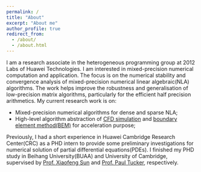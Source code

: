 ```yaml
---
permalink: /
title: "About"
excerpt: "About me"
author_profile: true
redirect_from: 
  - /about/
  - /about.html
---
```


I am a research associate in the heterogeneous programming group at 2012 Labs of Huawei Technologies. I am interested in mixed-precision numerical computation and application. The focus is on the numerical stability and convergence analysis of mixed-precision numerical linear algebraic(NLA) algorithms. The work helps improve the robustness and generalisation of low-precision matrix algorithms, particularly for the efficient half precision arithmetics. My current research work is on:

   * Mixed-precision numerical algorithms for dense and sparse NLA;
   * High-level algorithm abstraction of [CFD simulation](https://en.wikipedia.org/wiki/Computational_fluid_dynamics) and [boundary element method(BEM)](https://en.wikipedia.org/wiki/Boundary_element_method) for acceleration purpose;

Previously, I had a short experience in Huawei Cambridge Research Center(CRC) as a PHD intern to provide some preliminary investigations for numerical solution of partial differential equations(PDEs). I finished my PHD study in Beihang University(BUAA) and University of Cambridge, supervised by [Prof. Xiaofeng Sun](http://shi.buaa.edu.cn/sunxiaofeng/en/index.htm) and [Prof. Paul Tucker](http://www.eng.cam.ac.uk/profiles/pgt23), respectively. 
